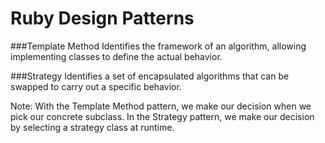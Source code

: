 # Ruby Design Patterns

###Template Method
Identifies the framework of an algorithm, allowing implementing classes to define the actual behavior.

###Strategy
Identifies a set of encapsulated algorithms that can be swapped to carry out a specific behavior.

Note: With the Template Method pattern, we make our decision when we pick our concrete subclass. In the Strategy pattern, we make our decision by selecting a strategy class at runtime.
